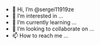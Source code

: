 - 👋 Hi, I’m @sergei11919ze
- 👀 I’m interested in ...
- 🌱 I’m currently learning ...
- 💞️ I’m looking to collaborate on ...
- 📫 How to reach me ...

<!---
sergei11919ze/sergei11919ze is a ✨ special ✨ repository because its `README.md` (this file) appears on your GitHub profile.
You can click the Preview link to take a look at your changes.
--->
